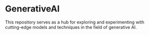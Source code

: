 # GenerativeAI
This repository serves as a hub for exploring and experimenting with cutting-edge models and techniques in the field of generative AI. 
